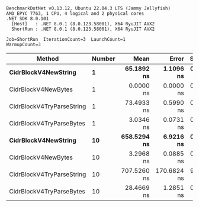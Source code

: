 ```

BenchmarkDotNet v0.13.12, Ubuntu 22.04.3 LTS (Jammy Jellyfish)
AMD EPYC 7763, 1 CPU, 4 logical and 2 physical cores
.NET SDK 8.0.101
  [Host]   : .NET 8.0.1 (8.0.123.58001), X64 RyuJIT AVX2
  ShortRun : .NET 8.0.1 (8.0.123.58001), X64 RyuJIT AVX2

Job=ShortRun  IterationCount=3  LaunchCount=1  
WarmupCount=3  

```
| Method                    | Number | Mean        | Error       | StdDev    | Min         | Max         | Allocated |
|-------------------------- |------- |------------:|------------:|----------:|------------:|------------:|----------:|
| **CidrBlockV4NewString**      | **1**      |  **65.1892 ns** |   **1.1096 ns** | **0.0608 ns** |  **65.1474 ns** |  **65.2590 ns** |         **-** |
| CidrBlockV4NewBytes       | 1      |   0.0000 ns |   0.0000 ns | 0.0000 ns |   0.0000 ns |   0.0000 ns |         - |
| CidrBlockV4TryParseString | 1      |  73.4933 ns |   0.5990 ns | 0.0328 ns |  73.4702 ns |  73.5309 ns |         - |
| CidrBlockV4TryParseBytes  | 1      |   3.0346 ns |   0.0731 ns | 0.0040 ns |   3.0319 ns |   3.0392 ns |         - |
| **CidrBlockV4NewString**      | **10**     | **658.5294 ns** |   **6.9216 ns** | **0.3794 ns** | **658.2234 ns** | **658.9539 ns** |         **-** |
| CidrBlockV4NewBytes       | 10     |   3.2968 ns |   0.0885 ns | 0.0048 ns |   3.2929 ns |   3.3022 ns |         - |
| CidrBlockV4TryParseString | 10     | 707.5260 ns | 170.6824 ns | 9.3557 ns | 699.5673 ns | 717.8317 ns |         - |
| CidrBlockV4TryParseBytes  | 10     |  28.4669 ns |   1.2851 ns | 0.0704 ns |  28.4103 ns |  28.5458 ns |         - |
